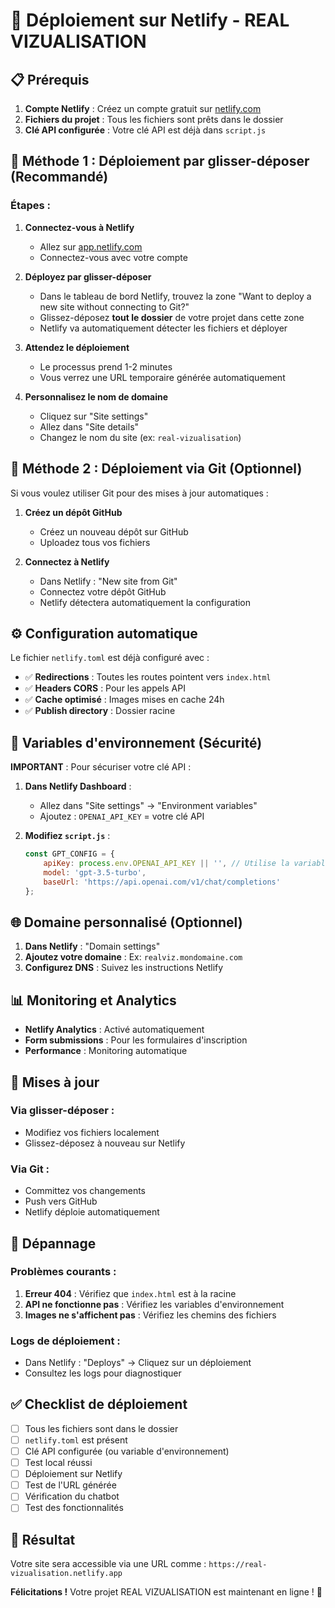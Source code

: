 # 🚀 Déploiement sur Netlify - REAL VIZUALISATION

## 📋 Prérequis

1. **Compte Netlify** : Créez un compte gratuit sur [netlify.com](https://netlify.com)
2. **Fichiers du projet** : Tous les fichiers sont prêts dans le dossier
3. **Clé API configurée** : Votre clé API est déjà dans `script.js`

## 🎯 Méthode 1 : Déploiement par glisser-déposer (Recommandé)

### Étapes :

1. **Connectez-vous à Netlify**
   - Allez sur [app.netlify.com](https://app.netlify.com)
   - Connectez-vous avec votre compte

2. **Déployez par glisser-déposer**
   - Dans le tableau de bord Netlify, trouvez la zone "Want to deploy a new site without connecting to Git?"
   - Glissez-déposez **tout le dossier** de votre projet dans cette zone
   - Netlify va automatiquement détecter les fichiers et déployer

3. **Attendez le déploiement**
   - Le processus prend 1-2 minutes
   - Vous verrez une URL temporaire générée automatiquement

4. **Personnalisez le nom de domaine**
   - Cliquez sur "Site settings"
   - Allez dans "Site details"
   - Changez le nom du site (ex: `real-vizualisation`)

## 🎯 Méthode 2 : Déploiement via Git (Optionnel)

Si vous voulez utiliser Git pour des mises à jour automatiques :

1. **Créez un dépôt GitHub**
   - Créez un nouveau dépôt sur GitHub
   - Uploadez tous vos fichiers

2. **Connectez à Netlify**
   - Dans Netlify : "New site from Git"
   - Connectez votre dépôt GitHub
   - Netlify détectera automatiquement la configuration

## ⚙️ Configuration automatique

Le fichier `netlify.toml` est déjà configuré avec :

- ✅ **Redirections** : Toutes les routes pointent vers `index.html`
- ✅ **Headers CORS** : Pour les appels API
- ✅ **Cache optimisé** : Images mises en cache 24h
- ✅ **Publish directory** : Dossier racine

## 🔧 Variables d'environnement (Sécurité)

**IMPORTANT** : Pour sécuriser votre clé API :

1. **Dans Netlify Dashboard** :
   - Allez dans "Site settings" → "Environment variables"
   - Ajoutez : `OPENAI_API_KEY` = votre clé API

2. **Modifiez `script.js`** :
   ```javascript
   const GPT_CONFIG = {
       apiKey: process.env.OPENAI_API_KEY || '', // Utilise la variable d'environnement
       model: 'gpt-3.5-turbo',
       baseUrl: 'https://api.openai.com/v1/chat/completions'
   };
   ```

## 🌐 Domaine personnalisé (Optionnel)

1. **Dans Netlify** : "Domain settings"
2. **Ajoutez votre domaine** : Ex: `realviz.mondomaine.com`
3. **Configurez DNS** : Suivez les instructions Netlify

## 📊 Monitoring et Analytics

- **Netlify Analytics** : Activé automatiquement
- **Form submissions** : Pour les formulaires d'inscription
- **Performance** : Monitoring automatique

## 🔄 Mises à jour

### Via glisser-déposer :
- Modifiez vos fichiers localement
- Glissez-déposez à nouveau sur Netlify

### Via Git :
- Committez vos changements
- Push vers GitHub
- Netlify déploie automatiquement

## 🚨 Dépannage

### Problèmes courants :

1. **Erreur 404** : Vérifiez que `index.html` est à la racine
2. **API ne fonctionne pas** : Vérifiez les variables d'environnement
3. **Images ne s'affichent pas** : Vérifiez les chemins des fichiers

### Logs de déploiement :
- Dans Netlify : "Deploys" → Cliquez sur un déploiement
- Consultez les logs pour diagnostiquer

## ✅ Checklist de déploiement

- [ ] Tous les fichiers sont dans le dossier
- [ ] `netlify.toml` est présent
- [ ] Clé API configurée (ou variable d'environnement)
- [ ] Test local réussi
- [ ] Déploiement sur Netlify
- [ ] Test de l'URL générée
- [ ] Vérification du chatbot
- [ ] Test des fonctionnalités

## 🎉 Résultat

Votre site sera accessible via une URL comme :
`https://real-vizualisation.netlify.app`

**Félicitations !** Votre projet REAL VIZUALISATION est maintenant en ligne ! 🚀
